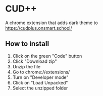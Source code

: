 # CUD++
A chrome extension that adds dark theme to https://cudplus.onsmart.school/

## How to install
1. Click on the green "Code" button
2. Click "Download zip"
3. Unzip the file
4. Go to chrome://extensions/
5. Turn on "Developer mode"
6. Click on "Load Unpacked"
7. Select the unzipped folder
